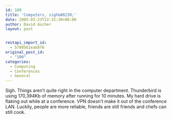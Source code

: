 ```yaml
---
id: 100
title: 'Computers, sigh&#8230;'
date: 2005-03-23T22:32:30+00:00
author: David Ascher
layout: post


restapi_import_id:
  - 5780561eab8f6
original_post_id:
  - "100"
categories:
  - Computing
  - Conferences
  - General
---
```

Sigh. Things aren&#8217;t quite right in the computer department. Thunderbird is using 170,394Kb of memory after running for 10 minutes. My hard drive is flaking out while at a conference. VPN doesn&#8217;t make it out of the conference LAN. Luckily, people are more reliable, friends are still friends and chefs can still cook.
